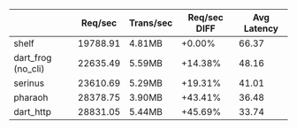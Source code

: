  |                | Req/sec | Trans/sec | Req/sec DIFF | Avg Latency |
 |----------------|---------|-----------|-------------|-----------|
 | shelf | 19788.91 | 4.81MB | +0.00% | 66.37 |
 | dart_frog (no_cli) | 22635.49 | 5.59MB | +14.38% | 48.16 |
 | serinus | 23610.69 | 5.29MB | +19.31% | 41.01 |
 | pharaoh | 28378.75 | 3.90MB | +43.41% | 36.48 |
 | dart_http | 28831.05 | 5.44MB | +45.69% | 33.74 |